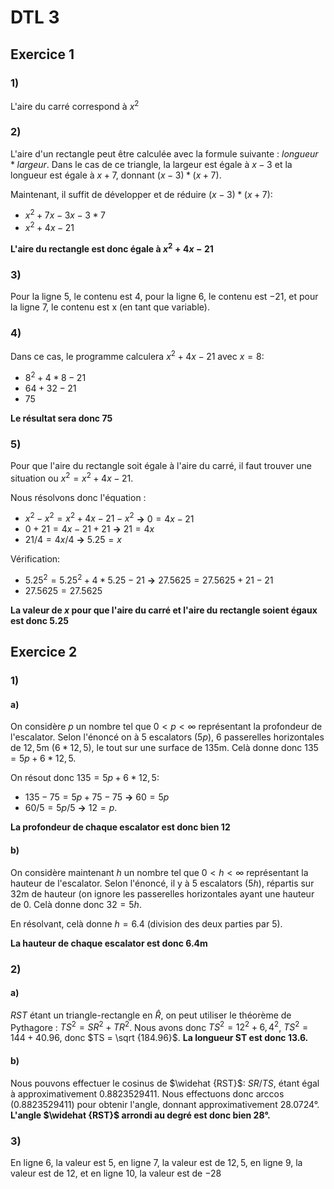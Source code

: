 # DTL 3
## Exercice 1
### 1)
L'aire du carré correspond à $x^2$

### 2)

L'aire d'un rectangle peut être calculée avec la formule suivante : $longueur * largeur$.
Dans le cas de ce triangle, la largeur est égale à $x - 3$ et la longueur est égale à $x + 7$, donnant
$(x-3) * (x+7)$.

Maintenant, il suffit de développer et de réduire $(x-3) * (x+7)$:

- $x^2 + 7x - 3x - 3*7$
- $x^2 + 4x - 21$

**L'aire du rectangle est donc égale à $x^2 + 4x - 21$**

### 3)

Pour la ligne 5, le contenu est $4$, pour la ligne 6, le contenu est $-21$, et pour la ligne 7, 
le contenu est x (en tant que variable).

### 4)

Dans ce cas, le programme calculera $x^2 + 4x - 21$ avec $x=8$:

- $8^2 + 4*8 - 21$
- $64 + 32 - 21$
- $75$

**Le résultat sera donc $75$**

### 5)

Pour que l'aire du rectangle soit égale à l'aire du carré, il faut trouver une situation ou 
$x^2 = x^2 + 4x - 21$.

Nous résolvons donc l'équation :

- $x^2 - x^2  = x^2 + 4x - 21 - x^2$ **->** $0  = 4x - 21$
- $0 + 21  = 4x - 21 + 21$ **->** $21 = 4x$
- $21 / 4 = 4x / 4$ **->** $5.25 = x$

Vérification:

- $5.25^2 = 5.25^2 + 4*5.25 - 21$ **->** $27.5625 = 27.5625 + 21 - 21$
- $27.5625 = 27.5625$

**La valeur de $x$ pour que l'aire du carré et l'aire du rectangle soient égaux est donc $5.25$**

## Exercice 2
### 1)
#### a)

On considère $p$ un nombre tel que $0 < p < \infty$ représentant la profondeur de l'escalator.
Selon l'énoncé on à 5 escalators ($5p$), 6 passerelles horizontales de $12,5$m ($6*12,5$), le tout sur
une surface de $135$m. Celà donne donc $135 = 5p + 6 * 12,5$.

On résout donc $135 = 5p + 6 * 12,5$:

- $135 - 75 = 5p + 75 - 75$ **->** $60 = 5p$
- $60 / 5 = 5p / 5$ **->** $12 = p$.

**La profondeur de chaque escalator est donc bien $12$**

#### b)

On considère maintenant $h$ un nombre tel que $0 < h < \infty$ représentant la hauteur de l'escalator.
Selon l'énoncé, il y à 5 escalators ($5h$), répartis sur $32$m de hauteur (on ignore les passerelles
horizontales ayant une hauteur de 0. Celà donne donc $32 = 5h$. 

En résolvant, celà donne $h=6.4$ (division des deux parties par 5).

**La hauteur de chaque escalator est donc $6.4$m**

### 2)
#### a)

$RST$ étant un triangle-rectangle en $\widehat R$, on peut utiliser le théorème de Pythagore :
$TS^2 = SR^2 + TR^2$. Nous avons donc $TS^2 = 12^2 + 6,4^2$, $TS^2 = 144 + 40.96$, 
donc $TS = \sqrt {184.96}$. **La longueur ST est donc 13.6.**

#### b)

Nous pouvons effectuer le cosinus de $\widehat {RST}$: $SR / TS$, étant égal à approximativement
$0.8823529411$. Nous effectuons donc $\arccos (0.8823529411)$ pour obtenir l'angle, donnant 
approximativement $28.0724°$. **L'angle $\widehat {RST}$ arrondi au degré est donc bien $28°$.**

### 3)

En ligne 6, la valeur est $5$, en ligne 7, la valeur est de $12,5$, en ligne 9, la valeur est de $12$,
et en ligne 10, la valeur est de $-28$